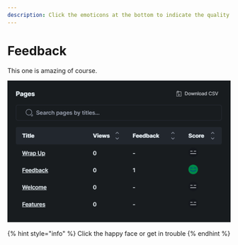 ```yaml
---
description: Click the emoticons at the bottom to indicate the quality of a documentation
---
```


# Feedback

This one is amazing of course.

![Gitbook analytics](../.gitbook/assets/analytics.png)

{% hint style="info" %}
Click the happy face or get in trouble
{% endhint %}

